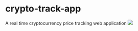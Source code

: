 # crypto-track-app
A  real time cryptocurrency price tracking web application
<img src="https://user-images.githubusercontent.com/44114775/174980266-855fd49f-8b66-4ff4-9914-ff571255dcd6.png">
